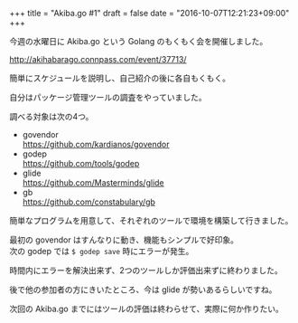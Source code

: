 +++
title = "Akiba.go #1"
draft = false
date = "2016-10-07T12:21:23+09:00"
+++

今週の水曜日に Akiba.go という Golang のもくもく会を開催しました。

http://akihabarago.connpass.com/event/37713/

簡単にスケジュールを説明し、自己紹介の後に各自もくもく。

自分はパッケージ管理ツールの調査をやっていました。

調べる対象は次の4つ。

* govendor  
https://github.com/kardianos/govendor
* godep  
https://github.com/tools/godep
* glide  
https://github.com/Masterminds/glide
* gb  
https://github.com/constabulary/gb

簡単なプログラムを用意して、それぞれのツールで環境を構築して行きました。

最初の govendor はすんなりに動き、機能もシンプルで好印象。  
次の godep では `$ godep save` 時にエラーが発生。

時間内にエラーを解決出来ず、2つのツールしか評価出来ずに終わりました。

後で他の参加者の方にきいたところ、今は glide が勢いあるらしいですね。

次回の Akiba.go までにはツールの評価は終わらせて、実際に何か作りたい。

